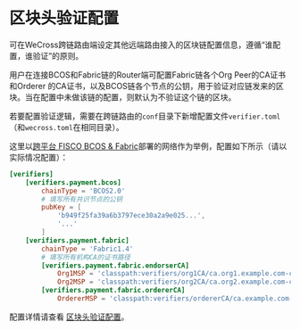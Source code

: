 # 区块头验证配置


可在WeCross跨链路由端设定其他远端路由接入的区块链配置信息，遵循“谁配置，谁验证”的原则。

用户在连接BCOS和Fabric链的Router端可配置Fabric链各个Org Peer的CA证书和Orderer 的CA证书，以及BCOS链各个节点的公钥，用于验证对应链发来的区块。当在配置中未做该链的配置，则默认为不验证这个链的区块。

若要配置验证逻辑，需要在跨链路由的`conf`目录下新增配置文件`verifier.toml`（和`wecross.toml`在相同目录）。

这里以[跨平台 FISCO BCOS & Fabric](../demo/demo.html)部署的网络作为举例，配置如下所示（请以实际情况配置）：

```toml
[verifiers]
    [verifiers.payment.bcos]
        chainType = 'BCOS2.0'
        # 填写所有共识节点的公钥
        pubKey = [
            'b949f25fa39a6b3797ece30a2a9e025...',
            '...'
        ]
    [verifiers.payment.fabric]
        chainType = 'Fabric1.4'
        # 填写所有机构CA的证书路径
        [verifiers.payment.fabric.endorserCA]
            Org1MSP = 'classpath:verifiers/org1CA/ca.org1.example.com-cert.pem'
            Org2MSP = 'classpath:verifiers/org2CA/ca.org2.example.com-cert.pem'
        [verifiers.payment.fabric.ordererCA]
            OrdererMSP = 'classpath:verifiers/ordererCA/ca.example.com-cert.pem'
```

配置详情请查看 [区块头验证配置](../../manual/config.html)。
